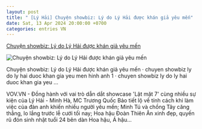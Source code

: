 ```yaml
---
layout: post
title: " [Lý Hải] Chuyện showbiz: Lý do Lý Hải được khán giả yêu mến"
date: Sat, 13 Apr 2024 20:00:00 +0700
categories: entries VN
---
```

[Chuyện showbiz: Lý do Lý Hải được khán giả yêu mến](https://vov.vn/giai-tri/hau-truong-showbiz/chuyen-showbiz-ly-do-ly-hai-duoc-khan-gia-yeu-men-post1088908.vov)

![Chuyện showbiz: Lý do Lý Hải được khán giả yêu mến](https://vov-media.emitech.vn/sites/default/files/styles/og_image/public/2024-04/z5344538038098_3ca49b47c667271faa39f6067c89716e.jpg?v=1713018621)

Chuyện showbiz: Lý do Lý Hải được khán giả yêu mến · chuyen showbiz ly do ly hai duoc khan gia yeu men hinh anh 1 · chuyen showbiz ly do ly hai duoc khan gia yeu ...

VOV.VN - Đồng hành với vai trò dẫn dắt showcase 'Lật mặt 7' cùng nhiều sự kiện của Lý Hải - Minh Hà, MC Trương Quốc Bảo tiết lộ về tính cách khi làm việc của đàn anh khiến nhiều người yêu mến; Minh Tú và chồng Tây căng thẳng, lo lắng trước lễ cưới tối nay; Hoa hậu Đoàn Thiên Ân xinh đẹp, quyến rũ đón sinh nhật tuổi 24 bên dàn Hoa hậu, Á hậu...



